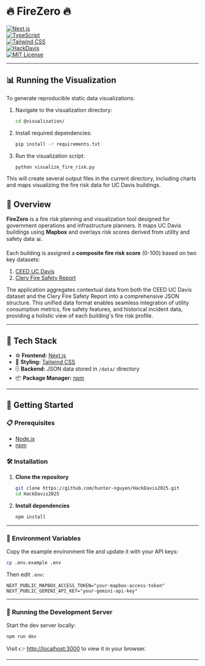 # 🔥 FireZero 🔥

[![Next.js](https://img.shields.io/badge/Built%20with-Next.js-000?logo=nextdotjs&logoColor=white)](https://nextjs.org/)  
[![TypeScript](https://img.shields.io/badge/Code-TypeScript-3178C6?logo=typescript&logoColor=white)](https://www.typescriptlang.org/)  
[![Tailwind CSS](https://img.shields.io/badge/Styled%20with-Tailwind_CSS-38B2AC?logo=tailwindcss&logoColor=white)](https://tailwindcss.com/)  
[![HackDavis](https://img.shields.io/badge/Hackathon-HackDavis_2025-blueviolet)](https://hackdavis.io/)  
[![MIT License](https://img.shields.io/badge/License-MIT-yellow.svg)](LICENSE)

---
## 📊 Running the Visualization

To generate reproducible static data visualizations:

1. Navigate to the visualization directory:
   ```bash
   cd @visualization/
   ```

2. Install required dependencies:
   ```bash
   pip install -r requirements.txt
   ```

3. Run the visualization script:
   ```bash
   python visualize_fire_risk.py
   ```

This will create several output files in the current directory, including charts and maps visualizing the fire risk data for UC Davis buildings.

## 🧭 Overview

**FireZero** is a fire risk planning and visualization tool designed for government operations and infrastructure planners. It maps UC Davis buildings using **Mapbox** and overlays risk scores derived from utility and safety data 📊.

Each building is assigned a **composite fire risk score** (0-100) based on two key datasets:
1. [CEED UC Davis](https://ceed.ucdavis.edu/)
2. [Clery Fire Safety Report](https://clery.ucdavis.edu/sites/g/files/dgvnsk1761/files/media/documents/ASFSR-UCD-2024vOct2024_0.pdf)

The application aggregates contextual data from both the CEED UC Davis dataset and the Clery Fire Safety Report into a comprehensive JSON structure. This unified data format enables seamless integration of utility consumption metrics, fire safety features, and historical incident data, providing a holistic view of each building's fire risk profile.

---
## 🧰 Tech Stack

- ⚙️ **Frontend:** [Next.js](https://nextjs.org/)
- 🎨 **Styling:** [Tailwind CSS](https://tailwindcss.com/)
- 🗄️ **Backend:** JSON data stored in `/data/` directory
- 📦 **Package Manager:** [npm](https://www.npmjs.com/)

---

## 🚀 Getting Started

### 📋 Prerequisites

-   [Node.js](https://nodejs.org/)
-   [npm](https://www.npmjs.com/)

### 🛠️ Installation

1. **Clone the repository**

    ```bash
    git clone https://github.com/hunter-nguyen/HackDavis2025.git
    cd HackDavis2025
    ```

2. **Install dependencies**
    ```bash
    npm install
    ```

---

### 🔐 Environment Variables

Copy the example environment file and update it with your API keys:

```bash
cp .env.example .env
```

Then edit `.env`:

```env
NEXT_PUBLIC_MAPBOX_ACCESS_TOKEN="your-mapbox-access-token"
NEXT_PUBLIC_GEMINI_API_KEY="your-gemini-api-key"
```

---

### 🧪 Running the Development Server

Start the dev server locally:

```bash
npm run dev
```

Visit 👉 [http://localhost:3000](http://localhost:3000) to view it in your browser.

---
